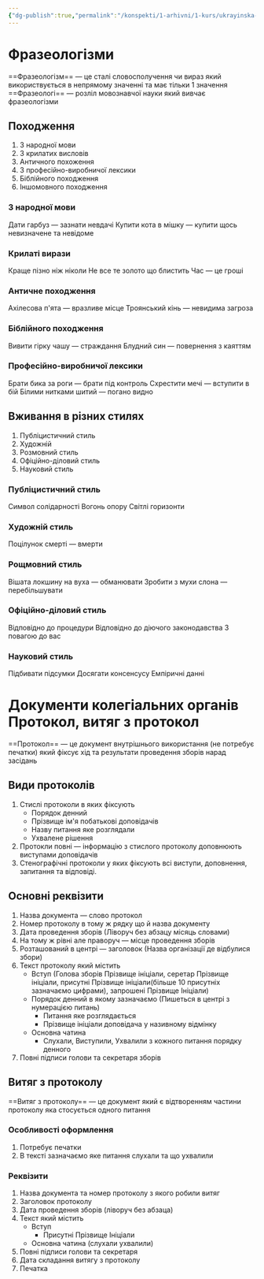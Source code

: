 ```yaml
---
{"dg-publish":true,"permalink":"/konspekti/1-arhivni/1-kurs/ukrayinska-mova/17-travnya-2023/"}
---
```



# Фразеологізми
==Фразеологізм== — це сталі словосполучення чи вираз який використвується в непрямому значенні та має тільки 1 значення
==Фразеологі== — розліл мовознавчої науки який вивчає фразеологізми

## Походження
1. З народної мови
3. З крилатих висловів
4. Античного похоження
5. З професійно-виробничої лексики
6. Біблійного походження
7. Іншомовного походження

### З народної мови
Дати гарбуз — зазнати невдачі
Купити кота в мішку — купити щось невизначене та невідоме

### Крилаті вирази
Краще пізно ніж ніколи
Не все те золото що блистить
Час — це гроші

### Античне походження
Ахілесова п'ята — вразливе місце
Троянський кінь — невидима загроза

### Біблійного походження
Вивити гірку чашу — страждання
Блудний син — повернення з каяттям

### Професійно-виробничої лексики
Брати бика за роги — брати під контроль
Схрестити мечі — вступити в бій
Білими нитками шитий — погано видно

## Вживання в різних стилях
1. Публіцистичний стиль
2. Художній 
3. Розмовний стиль
4. Офіційно-діловий стиль
5. Науковий стиль

### Публіцистичний стиль
Символ солідарності
Вогонь опору
Світлі горизонти

### Художній стиль
Поцілунок смерті — вмерти

### Рощмовний стиль
Вішата локшину на вуха — обманювати
Зробити з мухи слона — перебільшувати

### Офіційно-діловий стиль
Відповідно до процедури
Відповідно до діючого законодавства 
З повагою до вас

### Науковий стиль
Підбивати підсумки
Досягати консенсусу
Емпіричні данні

# Документи колегіальних органів Протокол, витяг з протокол
==Протокол== — це документ внутрішнього використання (не потребує печатки) який фіксує хід та результати проведення зборів нарад засідань 

## Види протоколів
1. Стислі протоколи в яких фіксують
	- Порядок денний
	- Прізвище ім'я побатькові доповідачів
	- Назву питання яке розглядали
	- Ухвалене рішення
2. Протокли повні — інформацію з стислого протоколу доповнюють виступами доповідачів
3. Стенографічні протоколи у яких фіксують всі виступи, доповнення, запитання та відповіді. 

## Основні реквізити
1. Назва документа — слово протокол
2. Номер протоколу в тому ж рядку що й назва документу
3. Дата проведення зборів (Ліворуч без абзацу місяць словами)
4. На тому ж рівні але праворуч — місце проведення зборів
5. Розташований в центрі — заголовок (Назва організації де відбулися збори)
6. Текст протоколу який містить
	- Вступ (Голова зборів Прізвище ініціали, серетар Прізвище ініціали, присутні Прізвище ініціали(більше 10 присутніх зазначаємо цифрами), запрошені Прізвище Ініціали)
	- Порядок денний в якому зазначаємо (Пишеться в центрі з нумерацією питань)
		- Питання яке розглядається
		- Прізвище ініціали доповідача у називному відмінку 
	- Основна чатина
		- Слухали, Виступили, Ухвалили з кожного питання порядку денного 
7. Повні підписи голови та секретаря зборів 

## Витяг з протоколу
==Витяг з протоколу== — це документ який є відтворенням частини протоколу яка стосується одного питання

### Особливості оформлення 
1. Потребує печатки
2. В тексті зазначаємо яке питання слухали та що ухвалили

### Реквізити
1. Назва документа та номер протоколу з якого робили витяг
2. Заголовок протоколу
3. Дата проведення зборів (ліворуч без абзаца)
4. Текст який містить
	- Вступ
		- Присутні Прізвище Ініціали
	- Основна чатина (слухали ухвалили)
5. Повні підписи голови та секретаря
6. Дата складання витягу з протоколу
7. Печатка





